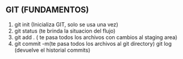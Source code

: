 ## GIT (FUNDAMENTOS)
1. git init (Inicializa GIT, solo se usa una vez)
2. git status (te brinda la situacion del flujo)
3. git add . ( te pasa todos los archivos con cambios al staging area)
4. git commit -m(te pasa todos los archivos al git directory)
git log (devuelve el historial commits)
